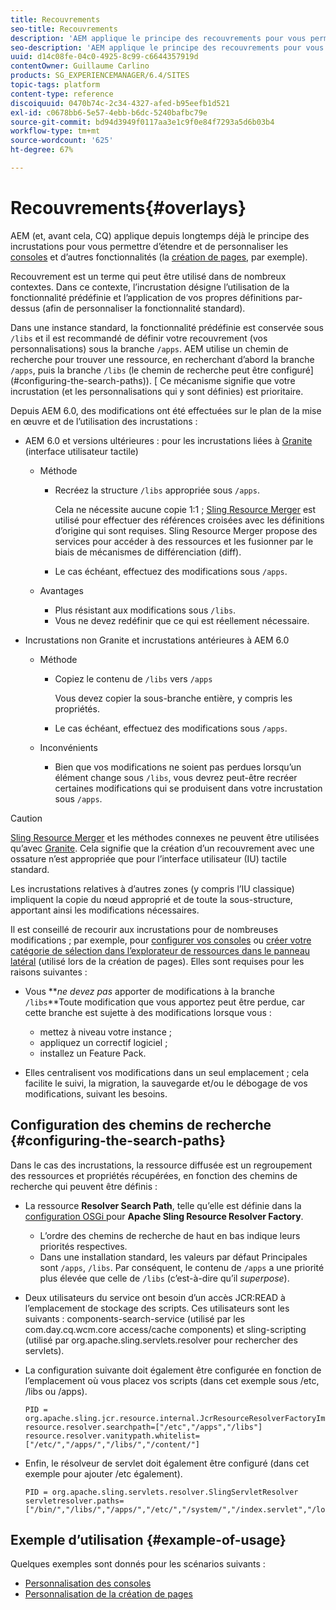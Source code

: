 ```yaml
---
title: Recouvrements
seo-title: Recouvrements
description: 'AEM applique le principe des recouvrements pour vous permettre d’étendre et de personnaliser les consoles et d’autres fonctionnalités. '
seo-description: 'AEM applique le principe des recouvrements pour vous permettre d’étendre et de personnaliser les consoles et d’autres fonctionnalités. '
uuid: d14c08fe-04c0-4925-8c99-c6644357919d
contentOwner: Guillaume Carlino
products: SG_EXPERIENCEMANAGER/6.4/SITES
topic-tags: platform
content-type: reference
discoiquuid: 0470b74c-2c34-4327-afed-b95eefb1d521
exl-id: c0678bb6-5e57-4ebb-b6dc-5240bafbc79e
source-git-commit: bd94d3949f0117aa3e1c9f0e84f7293a5d6b03b4
workflow-type: tm+mt
source-wordcount: '625'
ht-degree: 67%

---
```


# Recouvrements{#overlays}

AEM (et, avant cela, CQ) applique depuis longtemps déjà le principe des incrustations pour vous permettre d’étendre et de personnaliser les [consoles](/help/sites-developing/customizing-consoles-touch.md) et d’autres fonctionnalités (la [création de pages](/help/sites-developing/customizing-page-authoring-touch.md), par exemple).

Recouvrement est un terme qui peut être utilisé dans de nombreux contextes. Dans ce contexte, l’incrustation désigne l’utilisation de la fonctionnalité prédéfinie et l’application de vos propres définitions par-dessus (afin de personnaliser la fonctionnalité standard).

Dans une instance standard, la fonctionnalité prédéfinie est conservée sous `/libs` et il est recommandé de définir votre recouvrement (vos personnalisations) sous la branche `/apps`. AEM utilise un chemin de recherche pour trouver une ressource, en recherchant d’abord la branche `/apps`, puis la branche `/libs` (le chemin de recherche peut être configuré](#configuring-the-search-paths)). [ Ce mécanisme signifie que votre incrustation (et les personnalisations qui y sont définies) est prioritaire.

Depuis AEM 6.0, des modifications ont été effectuées sur le plan de la mise en œuvre et de l’utilisation des incrustations :

* AEM 6.0 et versions ultérieures : pour les incrustations liées à [Granite](https://helpx.adobe.com/fr/experience-manager/6-4/sites/developing/using/reference-materials/granite-ui/api/index.html) (interface utilisateur tactile)

   * Méthode

      * Recréez la structure `/libs` appropriée sous `/apps`.

         Cela ne nécessite aucune copie 1:1 ; [Sling Resource Merger](/help/sites-developing/sling-resource-merger.md) est utilisé pour effectuer des références croisées avec les définitions d’origine qui sont requises. Sling Resource Merger propose des services pour accéder à des ressources et les fusionner par le biais de mécanismes de différenciation (diff).

      * Le cas échéant, effectuez des modifications sous `/apps`.
   * Avantages

      * Plus résistant aux modifications sous `/libs`.
      * Vous ne devez redéfinir que ce qui est réellement nécessaire.


* Incrustations non Granite et incrustations antérieures à AEM 6.0

   * Méthode

      * Copiez le contenu de `/libs` vers `/apps`

         Vous devez copier la sous-branche entière, y compris les propriétés.

      * Le cas échéant, effectuez des modifications sous `/apps`.
   * Inconvénients

      * Bien que vos modifications ne soient pas perdues lorsqu’un élément change sous `/libs`, vous devrez peut-être recréer certaines modifications qui se produisent dans votre incrustation sous `/apps`.


>[!CAUTION]
>
>[Sling Resource Merger](/help/sites-developing/sling-resource-merger.md) et les méthodes connexes ne peuvent être utilisées qu’avec [Granite](https://helpx.adobe.com/experience-manager/6-4/sites/developing/using/reference-materials/granite-ui/api/index.html). Cela signifie que la création d’un recouvrement avec une ossature n’est appropriée que pour l’interface utilisateur (IU) tactile standard.
>
>Les incrustations relatives à d’autres zones (y compris l’IU classique) impliquent la copie du nœud approprié et de toute la sous-structure, apportant ainsi les modifications nécessaires.

Il est conseillé de recourir aux incrustations pour de nombreuses modifications ; par exemple, pour [configurer vos consoles](/help/sites-developing/customizing-consoles-touch.md#create-a-custom-console) ou [créer votre catégorie de sélection dans l’explorateur de ressources dans le panneau latéral](/help/sites-developing/customizing-page-authoring-touch.md#add-new-selection-category-to-asset-browser) (utilisé lors de la création de pages). Elles sont requises pour les raisons suivantes :

* Vous ***ne devez pas* apporter de modifications à la branche `/libs`**Toute modification que vous apportez peut être perdue, car cette branche est sujette à des modifications lorsque vous :

   * mettez à niveau votre instance ;
   * appliquez un correctif logiciel ;
   * installez un Feature Pack.

* Elles centralisent vos modifications dans un seul emplacement ; cela facilite le suivi, la migration, la sauvegarde et/ou le débogage de vos modifications, suivant les besoins.

## Configuration des chemins de recherche {#configuring-the-search-paths}

Dans le cas des incrustations, la ressource diffusée est un regroupement des ressources et propriétés récupérées, en fonction des chemins de recherche qui peuvent être définis :

* La ressource **Resolver Search Path**, telle qu’elle est définie dans la [configuration OSGi ](/help/sites-deploying/configuring-osgi.md) pour **Apache Sling Resource Resolver Factory**.

   * L’ordre des chemins de recherche de haut en bas indique leurs priorités respectives.
   * Dans une installation standard, les valeurs par défaut Principales sont `/apps`, `/libs`. Par conséquent, le contenu de `/apps` a une priorité plus élevée que celle de `/libs` (c’est-à-dire qu’il *superpose*).

* Deux utilisateurs du service ont besoin d’un accès JCR:READ à l’emplacement de stockage des scripts. Ces utilisateurs sont les suivants : components-search-service (utilisé par les com.day.cq.wcm.core access/cache components) et sling-scripting (utilisé par org.apache.sling.servlets.resolver pour rechercher des servlets).
* La configuration suivante doit également être configurée en fonction de l’emplacement où vous placez vos scripts (dans cet exemple sous /etc, /libs ou /apps).

   ```
   PID = org.apache.sling.jcr.resource.internal.JcrResourceResolverFactoryImpl
   resource.resolver.searchpath=["/etc","/apps","/libs"]
   resource.resolver.vanitypath.whitelist=["/etc/","/apps/","/libs/","/content/"]
   ```

* Enfin, le résolveur de servlet doit également être configuré (dans cet exemple pour ajouter /etc également).

   ```
   PID = org.apache.sling.servlets.resolver.SlingServletResolver  
   servletresolver.paths=["/bin/","/libs/","/apps/","/etc/","/system/","/index.servlet","/login.servlet","/services/"]
   ```

## Exemple d’utilisation {#example-of-usage}

Quelques exemples sont donnés pour les scénarios suivants :

* [Personnalisation des consoles](/help/sites-developing/customizing-consoles-touch.md)
* [Personnalisation de la création de pages](/help/sites-developing/customizing-page-authoring-touch.md)
